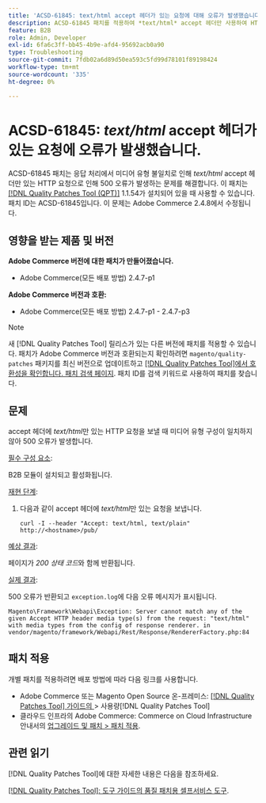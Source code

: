 ```yaml
---
title: 'ACSD-61845: text/html accept 헤더가 있는 요청에 대해 오류가 발생했습니다.'
description: ACSD-61845 패치를 적용하여 *text/html* accept 헤더만 사용하여 HTTP 요청을 보내면 B2B 모듈이 설치된 상태에서 500 오류가 발생하는 Adobe Commerce 문제를 해결합니다.
feature: B2B
role: Admin, Developer
exl-id: 6fa6c3ff-bb45-4b9e-afd4-95692acb0a90
type: Troubleshooting
source-git-commit: 7fdb02a6d89d50ea593c5fd99d78101f89198424
workflow-type: tm+mt
source-wordcount: '335'
ht-degree: 0%

---
```


# ACSD-61845: *text/html* accept 헤더가 있는 요청에 오류가 발생했습니다.

ACSD-61845 패치는 응답 처리에서 미디어 유형 불일치로 인해 *text/html* accept 헤더만 있는 HTTP 요청으로 인해 500 오류가 발생하는 문제를 해결합니다. 이 패치는 [[!DNL Quality Patches Tool (QPT)]](/help/tools/quality-patches-tool/quality-patches-tool-to-self-serve-quality-patches.md) 1.1.54가 설치되어 있을 때 사용할 수 있습니다. 패치 ID는 ACSD-61845입니다. 이 문제는 Adobe Commerce 2.4.8에서 수정됩니다.

## 영향을 받는 제품 및 버전

**Adobe Commerce 버전에 대한 패치가 만들어졌습니다.**

* Adobe Commerce(모든 배포 방법) 2.4.7-p1

**Adobe Commerce 버전과 호환:**

* Adobe Commerce(모든 배포 방법) 2.4.7-p1 - 2.4.7-p3

>[!NOTE]
>
>새 [!DNL Quality Patches Tool] 릴리스가 있는 다른 버전에 패치를 적용할 수 있습니다. 패치가 Adobe Commerce 버전과 호환되는지 확인하려면 `magento/quality-patches` 패키지를 최신 버전으로 업데이트하고 [[!DNL Quality Patches Tool]에서 호환성을 확인합니다. 패치 검색 페이지](https://experienceleague.adobe.com/tools/commerce-quality-patches/index.html?lang=ko). 패치 ID를 검색 키워드로 사용하여 패치를 찾습니다.

## 문제

accept 헤더에 *text/html*&#x200B;만 있는 HTTP 요청을 보낼 때 미디어 유형 구성이 일치하지 않아 500 오류가 발생합니다.

<u>필수 구성 요소</u>:

B2B 모듈이 설치되고 활성화됩니다.

<u>재현 단계</u>:

1. 다음과 같이 accept 헤더에 *text/html*&#x200B;만 있는 요청을 보냅니다.

   ```
   curl -I --header "Accept: text/html, text/plain" http://<hostname>/pub/
   ```

<u>예상 결과</u>:

페이지가 *200 상태 코드*&#x200B;와 함께 반환됩니다.

<u>실제 결과</u>:

500 오류가 반환되고 `exception.log`에 다음 오류 메시지가 표시됩니다.

```
Magento\Framework\Webapi\Exception: Server cannot match any of the given Accept HTTP header media type(s) from the request: "text/html" with media types from the config of response renderer. in vendor/magento/framework/Webapi/Rest/Response/RendererFactory.php:84
```

## 패치 적용

개별 패치를 적용하려면 배포 방법에 따라 다음 링크를 사용합니다.

* Adobe Commerce 또는 Magento Open Source 온-프레미스: [[!DNL Quality Patches Tool]  가이드의 &#x200B;](/help/tools/quality-patches-tool/usage.md)> 사용량[!DNL Quality Patches Tool]
* 클라우드 인프라의 Adobe Commerce: Commerce on Cloud Infrastructure 안내서의 [업그레이드 및 패치 > 패치 적용](https://experienceleague.adobe.com/docs/commerce-cloud-service/user-guide/develop/upgrade/apply-patches.html?lang=ko).

## 관련 읽기

[!DNL Quality Patches Tool]에 대한 자세한 내용은 다음을 참조하세요.

[[!DNL Quality Patches Tool]: 도구 가이드의 품질 패치용 셀프서비스 도구](/help/tools/quality-patches-tool/quality-patches-tool-to-self-serve-quality-patches.md).
